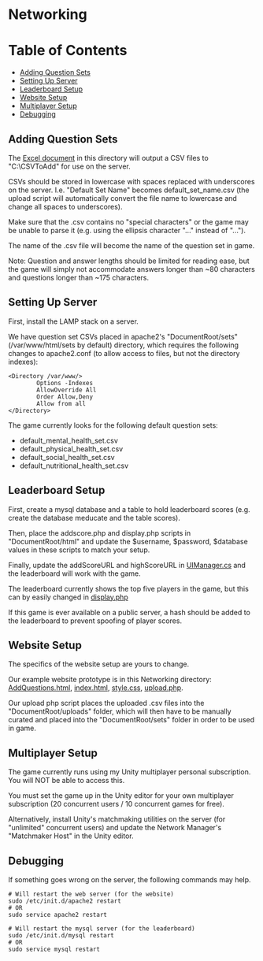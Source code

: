 # Networking

# Table of Contents
  * [Adding Question Sets](#QuestionSets)
  * [Setting Up Server](#Server)
  * [Leaderboard Setup](#Leaderboard)
  * [Website Setup](#Website)
  * [Multiplayer Setup](#Multiplayer)
  * [Debugging](#Debug)

<a name = "QuestionSets"></a>
## Adding Question Sets

The [Excel document](TemplateSheet.xlsm) in this directory will output a CSV files to "C:\CSVToAdd" for use on the server.

CSVs should be stored in lowercase with spaces replaced with underscores on the server. I.e. "Default Set Name" becomes default_set_name.csv (the upload script will automatically convert the file name to lowercase and change all spaces to underscores).

Make sure that the .csv contains no "special characters" or the game may be unable to parse it (e.g. using the ellipsis character "…" instead of "...").

The name of the .csv file will become the name of the question set in game.

Note: Question and answer lengths should be limited for reading ease, but the game will simply not accommodate answers longer than ~80 characters and questions longer than ~175 characters.

<a name = "Server"></a>
## Setting Up Server
 
First, install the LAMP stack on a server.

We have question set CSVs placed in apache2's "DocumentRoot/sets" (/var/www/html/sets by default) directory, which requires the following changes to apache2.conf (to allow access to files, but not the directory indexes):

    <Directory /var/www/>
            Options -Indexes
            AllowOverride All
            Order Allow,Deny
            Allow from all
    </Directory>

The game currently looks for the following default question sets:
  * default_mental_health_set.csv
  * default_physical_health_set.csv
  * default_social_health_set.csv
  * default_nutritional_health_set.csv

<a name = "Leaderboard"></a>
## Leaderboard Setup

First, create a mysql database and a table to hold leaderboard scores (e.g. create the database meducate and the table scores).

Then, place the addscore.php and display.php scripts in "DocumentRoot/html" and update the $username, $password, $database values in these scripts to match your setup.

Finally, update the addScoreURL and highScoreURL in [UIManager.cs](../Assets/Scripts/UIManager.cs) and the leaderboard will work with the game.

The leaderboard currently shows the top five players in the game, but this can by easily changed in [display.php](display.php)

If this game is ever available on a public server, a hash should be added to the leaderboard to prevent spoofing of player scores.

<a name = "Website"></a>
## Website Setup

The specifics of the website setup are yours to change.

Our example website prototype is in this Networking directory: [AddQuestions.html](AddQuestions.html), [index.html](index.html), [style.css](style.css), [upload.php](upload.php).

Our upload php script places the uploaded .csv files into the "DocumentRoot/uploads" folder, which will then have to be manually curated and placed into the "DocumentRoot/sets" folder in order to be used in game.

<a name = "Multiplayer"></a>
## Multiplayer Setup

The game currently runs using my Unity multiplayer personal subscription. You will NOT be able to access this.

You must set the game up in the Unity editor for your own multiplayer subscription (20 concurrent users / 10 concurrent games for free).

Alternatively, install Unity's matchmaking utilities on the server (for "unlimited" concurrent users) and update the Network Manager's "Matchmaker Host" in the Unity editor.

<a name = "Debug"></a>
## Debugging

If something goes wrong on the server, the following commands may help.

    # Will restart the web server (for the website)
    sudo /etc/init.d/apache2 restart
    # OR
    sudo service apache2 restart
    
    # Will restart the mysql server (for the leaderboard)
    sudo /etc/init.d/mysql restart
    # OR
    sudo service mysql restart